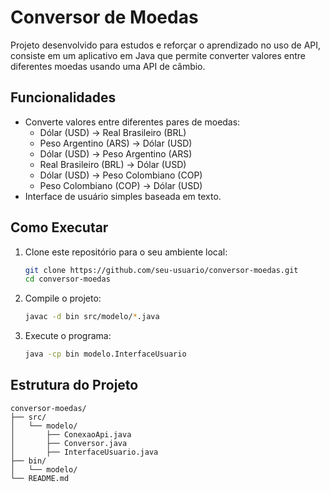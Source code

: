 # Conversor de Moedas

Projeto desenvolvido para estudos e reforçar o aprendizado no uso de API, consiste em um aplicativo em Java que permite converter valores entre diferentes moedas usando uma API de câmbio.

## Funcionalidades

- Converte valores entre diferentes pares de moedas:
  - Dólar (USD) → Real Brasileiro (BRL)
  - Peso Argentino (ARS) → Dólar (USD)
  - Dólar (USD) → Peso Argentino (ARS)
  - Real Brasileiro (BRL) → Dólar (USD)
  - Dólar (USD) → Peso Colombiano (COP)
  - Peso Colombiano (COP) → Dólar (USD)
- Interface de usuário simples baseada em texto.

## Como Executar

1. Clone este repositório para o seu ambiente local:
    ```sh
    git clone https://github.com/seu-usuario/conversor-moedas.git
    cd conversor-moedas
    ```

2. Compile o projeto:
    ```sh
    javac -d bin src/modelo/*.java
    ```

3. Execute o programa:
    ```sh
    java -cp bin modelo.InterfaceUsuario
    ```

## Estrutura do Projeto

```plaintext
conversor-moedas/
├── src/
│   └── modelo/
│       ├── ConexaoApi.java
│       ├── Conversor.java
│       ├── InterfaceUsuario.java
├── bin/
│   └── modelo/
└── README.md
